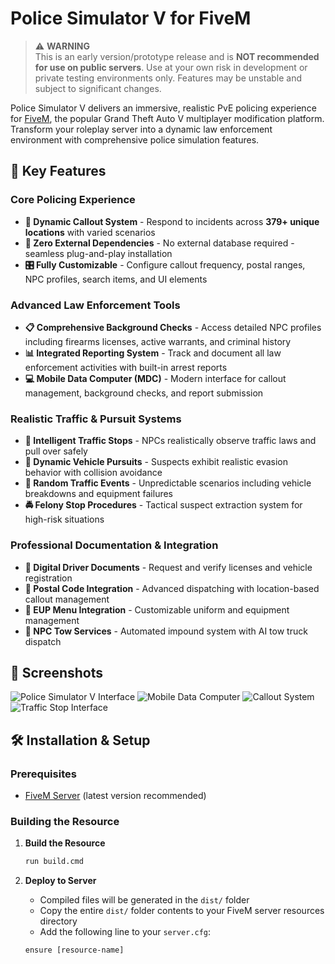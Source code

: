 # Police Simulator V for FiveM

> ⚠️ **WARNING**  
> This is an early version/prototype release and is **NOT recommended for use on public servers**. Use at your own risk in development or private testing environments only. Features may be unstable and subject to significant changes.

Police Simulator V delivers an immersive, realistic PvE policing experience for [FiveM](https://fivem.net/), the popular Grand Theft Auto V multiplayer modification platform. Transform your roleplay server into a dynamic law enforcement environment with comprehensive police simulation features.

## 🚨 Key Features

### Core Policing Experience
- **🎯 Dynamic Callout System** - Respond to incidents across **379+ unique locations** with varied scenarios
- **💾 Zero External Dependencies** - No external database required - seamless plug-and-play installation
- **🎛️ Fully Customizable** - Configure callout frequency, postal ranges, NPC profiles, search items, and UI elements

### Advanced Law Enforcement Tools
- **📋 Comprehensive Background Checks** - Access detailed NPC profiles including firearms licenses, active warrants, and criminal history
- **📊 Integrated Reporting System** - Track and document all law enforcement activities with built-in arrest reports
- **💻 Mobile Data Computer (MDC)** - Modern interface for callout management, background checks, and report submission

### Realistic Traffic & Pursuit Systems
- **🚗 Intelligent Traffic Stops** - NPCs realistically observe traffic laws and pull over safely
- **🏃 Dynamic Vehicle Pursuits** - Suspects exhibit realistic evasion behavior with collision avoidance
- **🎲 Random Traffic Events** - Unpredictable scenarios including vehicle breakdowns and equipment failures
- **🚔 Felony Stop Procedures** - Tactical suspect extraction system for high-risk situations

### Professional Documentation & Integration
- **📄 Digital Driver Documents** - Request and verify licenses and vehicle registration
- **📍 Postal Code Integration** - Advanced dispatching with location-based callout management  
- **👮 EUP Menu Integration** - Customizable uniform and equipment management
- **🚛 NPC Tow Services** - Automated impound system with AI tow truck dispatch

## 📸 Screenshots

![Police Simulator V Interface](https://forum-cfx-re.akamaized.net/original/5X/f/1/f/2/f1f2532b0fc481ea99442f45a9f2ded4e691bce7.jpeg)
![Mobile Data Computer](https://i.imgur.com/sy4QRtp.png)
![Callout System](https://i.imgur.com/3MyAwCE.png)
![Traffic Stop Interface](https://i.imgur.com/ByXa3rX.png)

## 🛠️ Installation & Setup

### Prerequisites
- [FiveM Server](https://runtime.fivem.net/artifacts/fivem/build_server_windows/master/) (latest version recommended)

### Building the Resource

1. **Build the Resource**
   ```bash
   run build.cmd
   ```

2. **Deploy to Server**
   - Compiled files will be generated in the `dist/` folder
   - Copy the entire `dist/` folder contents to your FiveM server resources directory
   - Add the following line to your `server.cfg`:
   ```
   ensure [resource-name]
   ```
